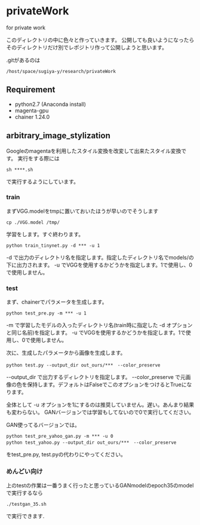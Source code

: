 # privateWork
for private work

このディレクトリの中に色々と作っていきます。
公開しても良いようになったらそのディレクトリだけ別でレポジトリ作って公開しようと思います。

.gitがあるのは

```
/host/space/sugiya-y/research/privateWork
```

## Requirement
- python2.7 (Anaconda install)
- magenta-gpu
- chainer 1.24.0

## arbitrary_image_stylization
Googleのmagentaを利用したスタイル変換を改変して出来たスタイル変換です。
実行をする際には
```
sh ****.sh
```
で実行するようにしています。

### train
まずVGG.modelをtmpに置いておいたほうが早いのでそうします
```
cp ./VGG.model /tmp/
```
学習をします。すぐ終わります。
```
python train_tinynet.py -d *** -u 1
```
-d で出力のディレクトリ名を指定します。指定したディレクトリ名でmodels/の下に出力されます。
-u でVGGを使用するかどうかを指定します。1で使用し、0で使用しません。

### test
まず、chainerでパラメータを生成します。
```
python test_pre.py -m *** -u 1
```
-m で学習したモデルの入ったディレクトリ名(train時に指定した -d オプションと同じ名前)を指定します。
-u でVGGを使用するかどうかを指定します。1で使用し、0で使用しません。

次に、生成したパラメータから画像を生成します。
```
python test.py --output_dir out_ours/***　--color_preserve
```
--output_dir で出力するディレクトリを指定します。
--color_preserve で元画像の色を保持します。デフォルトはFalseでこのオプションをつけるとTrueになります。

全体として -u オプションを1にするのは推奨していません。遅い。あんまり結果も変わらない。
GANバージョンでは学習もしてないので0で実行してください。

GAN使ってるバージョンでは。

```
python test_pre_yahoo_gan.py -m *** -u 0
python test_yahoo.py --output_dir out_ours/***　--color_preserve
```
をtest_pre.py, test.pyの代わりにやってください。

### めんどい向け
上のtestの作業は一番うまく行ったと思っているGANmodelのepoch35のmodelで実行するなら
```
./testgan_35.sh
```
で実行できます.
